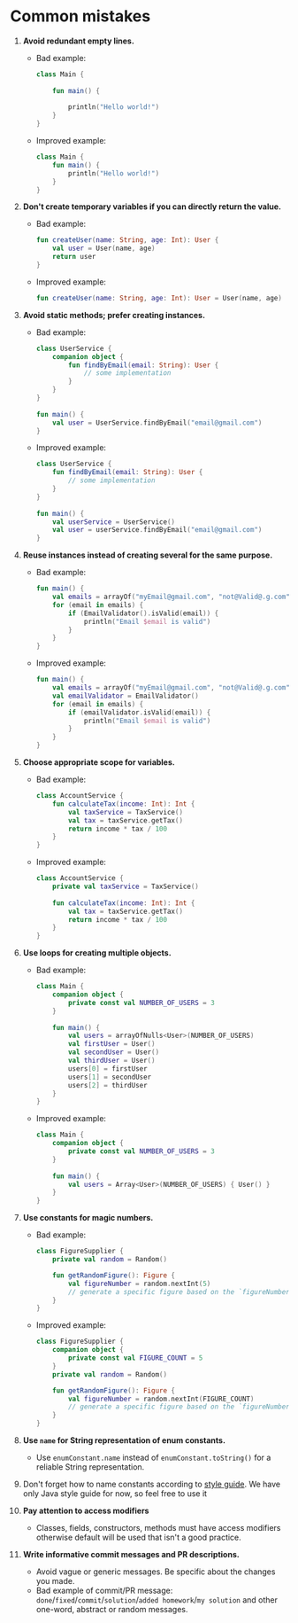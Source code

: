 # Common mistakes 

1. **Avoid redundant empty lines.**
    - Bad example:
      ```kotlin
      class Main {
 
          fun main() {
              
              println("Hello world!")
          }
      }
      ```
    - Improved example:
      ```kotlin
      class Main {
          fun main() {
              println("Hello world!")
          }
      }
      ```

2. **Don't create temporary variables if you can directly return the value.**
    - Bad example:
      ```kotlin
      fun createUser(name: String, age: Int): User {
          val user = User(name, age)
          return user
      }
      ```
    - Improved example:
      ```kotlin
      fun createUser(name: String, age: Int): User = User(name, age)
      ```

3. **Avoid static methods; prefer creating instances.**
    - Bad example:
      ```kotlin
      class UserService {
          companion object {
              fun findByEmail(email: String): User {
                  // some implementation
              }
          }
      }
 
      fun main() {
          val user = UserService.findByEmail("email@gmail.com")
      }
      ```
    - Improved example:
      ```kotlin
      class UserService {
          fun findByEmail(email: String): User {
              // some implementation
          }
      }
 
      fun main() {
          val userService = UserService()
          val user = userService.findByEmail("email@gmail.com")
      }
      ```

4. **Reuse instances instead of creating several for the same purpose.**
    - Bad example:
      ```kotlin
      fun main() {
          val emails = arrayOf("myEmail@gmail.com", "not@Valid@.g.com")
          for (email in emails) {
              if (EmailValidator().isValid(email)) {
                  println("Email $email is valid")
              }
          }
      }
      ```
    - Improved example:
      ```kotlin
      fun main() {
          val emails = arrayOf("myEmail@gmail.com", "not@Valid@.g.com")
          val emailValidator = EmailValidator()
          for (email in emails) {
              if (emailValidator.isValid(email)) {
                  println("Email $email is valid")
              }
          }
      }
      ```

5. **Choose appropriate scope for variables.**
    - Bad example:
      ```kotlin
      class AccountService {
          fun calculateTax(income: Int): Int {
              val taxService = TaxService()
              val tax = taxService.getTax()
              return income * tax / 100
          }
      }
      ```
    - Improved example:
      ```kotlin
      class AccountService {
          private val taxService = TaxService()
 
          fun calculateTax(income: Int): Int {
              val tax = taxService.getTax()
              return income * tax / 100
          }
      }
      ```

6. **Use loops for creating multiple objects.**
    - Bad example:
      ```kotlin
      class Main {
          companion object {
              private const val NUMBER_OF_USERS = 3
          }
 
          fun main() {
              val users = arrayOfNulls<User>(NUMBER_OF_USERS)
              val firstUser = User()
              val secondUser = User()
              val thirdUser = User()
              users[0] = firstUser
              users[1] = secondUser
              users[2] = thirdUser
          }
      }
      ```
    - Improved example:
      ```kotlin
      class Main {
          companion object {
              private const val NUMBER_OF_USERS = 3
          }
 
          fun main() {
              val users = Array<User>(NUMBER_OF_USERS) { User() }
          }
      }
      ```

7. **Use constants for magic numbers.**
    - Bad example:
      ```kotlin
      class FigureSupplier {
          private val random = Random()
      
          fun getRandomFigure(): Figure {
              val figureNumber = random.nextInt(5)
              // generate a specific figure based on the `figureNumber` value
          }
      }
      ```
    - Improved example:
      ```kotlin
      class FigureSupplier {
          companion object {
              private const val FIGURE_COUNT = 5
          }
          private val random = Random()
      
          fun getRandomFigure(): Figure {
              val figureNumber = random.nextInt(FIGURE_COUNT)
              // generate a specific figure based on the `figureNumber` value
          }
      }
      ```

8. **Use `name` for String representation of enum constants.**
    - Use `enumConstant.name` instead of `enumConstant.toString()` for a reliable String representation.

9. Don't forget how to name constants according to [style guide](https://mate-academy.github.io/style-guides/java/java.html#s5.2.4-constant-names). We have only Java style guide for now, so feel free to use it

10. **Pay attention to access modifiers**
    - Classes, fields, constructors, methods must have access modifiers otherwise default will be used that isn't a good practice.

11. **Write informative commit messages and PR descriptions.**
    - Avoid vague or generic messages. Be specific about the changes you made.
    - Bad example of commit/PR message: `done`/`fixed`/`commit`/`solution`/`added homework`/`my solution` and other one-word, abstract or random messages.
